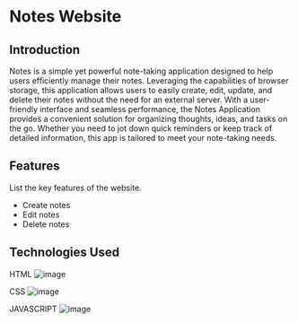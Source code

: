 # Notes Website

## Introduction
Notes is a simple yet powerful note-taking application designed to help users efficiently manage their notes. Leveraging the capabilities of browser storage, this application allows users to easily create, edit, update, and delete their notes without the need for an external server. With a user-friendly interface and seamless performance, the Notes Application provides a convenient solution for organizing thoughts, ideas, and tasks on the go. Whether you need to jot down quick reminders or keep track of detailed information, this app is tailored to meet your note-taking needs.

## Features
List the key features of the website.

- Create notes
- Edit notes
- Delete notes

## Technologies Used
HTML ![image](https://github.com/user-attachments/assets/26d7111f-6606-4475-88da-a9c2a5d56b2e)

CSS ![image](https://github.com/user-attachments/assets/41cdee50-48ed-4236-a0fa-944b1d7bf7ab)

JAVASCRIPT ![image](https://github.com/user-attachments/assets/b67ce6c9-0498-45df-9b76-5353bd6f2a89)

